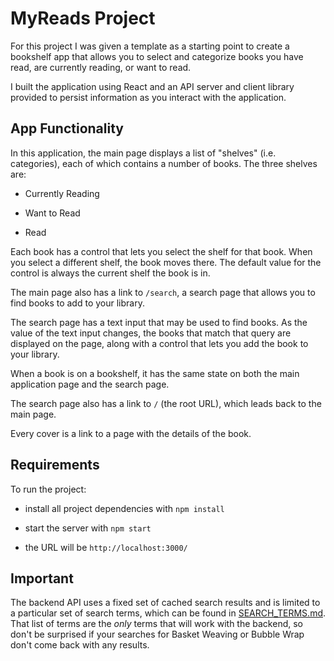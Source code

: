 # MyReads Project

For this project I was given a template as a starting point to create a bookshelf app that allows you to select and categorize books you have read, are currently reading, or want to read.

I built the application using React and an API server and client library provided to persist information as you interact with the application.



## App Functionality

In this application, the main page displays a list of "shelves" (i.e. categories), each of which contains a number of books. The three shelves are:

- Currently Reading

- Want to Read

- Read

  

Each book has a control that lets you select the shelf for that book. When you select a different shelf, the book moves there. The default value for the control is always the current shelf the book is in. 

The main page also has a link to `/search`, a search page that allows you to find books to add to your library.

The search page has a text input that may be used to find books. As the value of the text input changes, the books that match that query are displayed on the page, along with a control that lets you add the book to your library.

When a book is on a bookshelf, it has the same state on both the main application page and the search page. 

The search page also has a link to `/` (the root URL), which leads back to the main page. 

Every cover is a link to a page with the details of the book.



## Requirements

To run the project:

* install all project dependencies with `npm install`

* start the server with `npm start`

* the URL will be `http://localhost:3000/`

  

## Important
The backend API uses a fixed set of cached search results and is limited to a particular set of search terms, which can be found in [SEARCH_TERMS.md](SEARCH_TERMS.md). That list of terms are the _only_ terms that will work with the backend, so don't be surprised if your searches for Basket Weaving or Bubble Wrap don't come back with any results.
